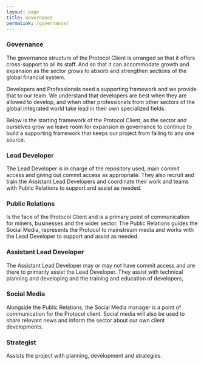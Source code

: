 ```yaml
---
layout: page
title: Governance
permalink: /governance/
---
```


### Governance

The governance structure of the Protocol Client is arranged so that it offers cross-support to all its staff. And so that it can accommodate growth and expansion as the sector grows to absorb and strengthen sections of the global financial system.


Developers and Professionals need a supporting framework and we provide that to our team. We understand that developers are best when they are allowed to develop, and when other professionals from other sectors of the global integrated world take lead in their own specialized fields.

Below is the starting framework of the Protocol Client, as the sector and ourselves grow we leave room for expansion in governance to continue to build a supporting framework that keeps our project from failing to any one source.



### Lead Developer
The Lead Developer is in charge of the repository used, main commit access and giving out commit access as appropriate. They also recruit and train the Assistant Lead Developers and coordinate their work and teams with Public Relations to support and assist as needed.
			
### Public Relations
Is the face of the Protocol Client and is a primary point of communication for miners, businesses and the wider sector. The Public Relations guides the Social Media, represents the Protocol to mainstream media and works with the Lead Developer to support and assist as needed.

### Assistant Lead Developer			
The Assistant Lead Developer may or may not have commit access and are there to primarily assist the Lead Developer. They assist with technical planning and developing and the training and education of developers,

### Social Media
Alongside the Public Relations, the Social Media manager is a point of communication for the Protocol client. Social media will also be used to share relevant news and inform the sector about our own client developments.

### Strategist
Assists the project with planning, development and strategies.
